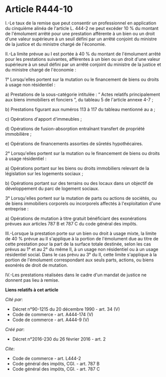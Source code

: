 # Article R444-10

I.-Le taux de la remise que peut consentir un professionnel en application du cinquième alinéa de l'article L. 444-2 ne peut
excéder 10 % du montant de l'émolument arrêté pour une prestation afférente à un bien ou un droit d'une valeur supérieure à
un seuil défini par un arrêté conjoint du ministre de la justice et du ministre chargé de l'économie. 

II.-La limite prévue au I est portée à 40 % du montant de l'émolument arrêté pour les prestations suivantes, afférentes à un
bien ou un droit d'une valeur supérieure à un seuil défini par un arrêté conjoint du ministre de la justice et du ministre
chargé de l'économie : 

1° Lorsqu'elles portent sur la mutation ou le financement de biens ou droits à usage non résidentiel : 

a) Prestations de la sous-catégorie intitulée : “ Actes relatifs principalement aux biens immobiliers et fonciers ”, du
tableau 5 de l'article annexe 4-7 ; 

b) Prestations figurant aux numéros 113 à 117 du tableau mentionné au a ; 

c) Opérations d'apport d'immeubles ; 

d) Opérations de fusion-absorption entraînant transfert de propriété immobilière ; 

e) Opérations de financements assorties de sûretés hypothécaires. 

2° Lorsqu'elles portent sur la mutation ou le financement de biens ou droits à usage résidentiel : 

a) Opérations portant sur les biens ou droits immobiliers relevant de la législation sur les logements sociaux ; 

b) Opérations portant sur des terrains ou des locaux dans un objectif de développement du parc de logement sociaux. 

3° Lorsqu'elles portent sur la mutation de parts ou actions de sociétés, ou de biens immobiliers corporels ou incorporels
affectés à l'exploitation d'une entreprise : 

a) Opérations de mutation à titre gratuit bénéficiant des exonérations prévues aux articles 787 B et 787 C du code général
des impôts. 

III.-Lorsque la prestation porte sur un bien ou droit à usage mixte, la limite de 40 % prévue au II s'applique à la portion
de l'émolument due au titre de cette prestation pour la part de la surface totale destinée, selon les cas prévus au 1° et au
2° du même II, à un usage non résidentiel ou à un usage résidentiel social. Dans le cas prévu au 3° du II, cette limite
s'applique à la portion de l'émolument correspondant aux seuls parts, actions, ou biens exonérés de droit de mutation. 

IV.-Les prestations réalisées dans le cadre d'un mandat de justice ne donnent pas lieu à remise.

**Liens relatifs à cet article**

_Cité par_:

  - Décret n°90-1215 du 20 décembre 1990 - art. 34 (V)
  - Code de commerce - art. A444-174 (V)
  - Code de commerce - art. A444-9 (V)

_Créé par_:

  - Décret n°2016-230 du 26 février 2016 - art. 2

_Cite_:

  - Code de commerce - art. L444-2
  - Code général des impôts, CGI. - art. 787 B
  - Code général des impôts, CGI. - art. 787 C

